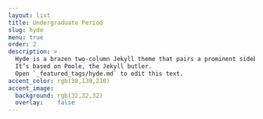 ```yaml
---
layout: list
title: Undergraduate Period
slug: hyde
menu: true
order: 2
description: >
  Hyde is a brazen two-column Jekyll theme that pairs a prominent sidebar with uncomplicated content.
  It’s based on Poole, the Jekyll butler.
  Open `_featured_tags/hyde.md` to edit this text.
accent_color: rgb(38,139,210)
accent_image:
  background: rgb(32,32,32)
  overlay:    false
---
```

